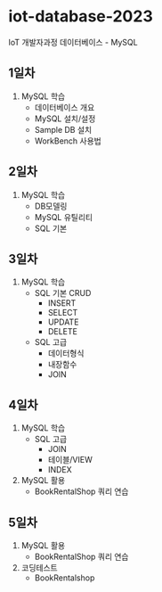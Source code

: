 # iot-database-2023
IoT 개발자과정 데이터베이스 - MySQL

## 1일차
1. MySQL 학습
    - 데이터베이스 개요
    - MySQL 설치/설정
    - Sample DB 설치
    - WorkBench 사용법

## 2일차
1. MySQL 학습
    - DB모델링
    - MySQL 유틸리티
    - SQL 기본

## 3일차
1. MySQL 학습
    - SQL 기본 CRUD
        - INSERT
        - SELECT
        - UPDATE
        - DELETE
    - SQL 고급
        - 데이터형식
        - 내장함수
        - JOIN

## 4일차
1. MySQL 학습
    - SQL 고급
        - JOIN
        - 테이블/VIEW
        - INDEX
2. MySQL 활용
    - BookRentalShop 쿼리 연습

## 5일차
1. MySQL 활용
    - BookRentalShop 쿼리 연습
2. 코딩테스트
    - BookRentalshop